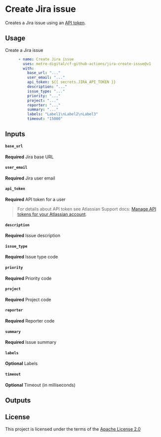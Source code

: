 # Create Jira issue

Creates a Jira issue using an [API token][1].

## Usage

Create a Jira issue

```yaml
      - name: Create Jira issue
        uses: metro-digital/cf-github-actions/jira-create-issue@v1
        with:
          base_url: "..."
          user_email: "..."
          api_token: ${{ secrets.JIRA_API_TOKEN }}
          description: "..."
          issue_type: "..."
          priority: "..."
          project: "..."
          reporter: "..."
          summary: "..."
          labels: "Label1\nLabel2\nLabel3"
          timeout: "15000"
```

## Inputs

#### `base_url`

**Required** Jira base URL

#### `user_email`

**Required** Jira user email

#### `api_token`

**Required** API token for a user

> For details about API token see Atlassian Support docs: [Manage API tokens for your Atlassian account][1].

#### `description`

**Required** Issue description

#### `issue_type`

**Required** Issue type code

#### `priority`

**Required** Priority code

#### `project`

**Required** Project code

#### `reporter`

**Required** Reporter code

#### `summary`

**Required** Issue summary

#### `labels`

**Optional** Labels

#### `timeout`

**Optional** Timeout (in milliseconds)

## Outputs

## License

This project is licensed under the terms of the [Apache License 2.0](../LICENSE)

[1]: https://support.atlassian.com/atlassian-account/docs/manage-api-tokens-for-your-atlassian-account/

